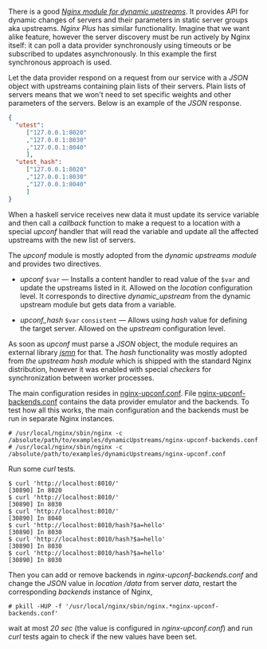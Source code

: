 There is a good [*Nginx module for dynamic
upstreams*](http://github.com/cubicdaiya/ngx_dynamic_upstream). It provides API
for dynamic changes of servers and their parameters in static server groups aka
upstreams. *Nginx Plus* has similar functionality. Imagine that we want alike
feature, however the server discovery must be run actively by Nginx itself: it
can poll a data provider synchronously using timeouts or be subscribed to
updates asynchronously. In this example the first synchronous approach is used.

Let the data provider respond on a request from our service with a *JSON* object
with upstreams containing plain lists of their servers. Plain lists of servers
means that we won't need to set specific weights and other parameters of the
servers. Below is an example of the *JSON* response.

```json
{
  "utest":
     ["127.0.0.1:8020"
     ,"127.0.0.1:8030"
     ,"127.0.0.1:8040"
     ],
  "utest_hash":
     ["127.0.0.1:8020"
     ,"127.0.0.1:8030"
     ,"127.0.0.1:8040"
     ]
}
```

When a haskell service receives new data it must update its service variable and
then call a *callback* function to make a request to a location with a special
*upconf* handler that will read the variable and update all the affected
upstreams with the new list of servers.

The *upconf* module is mostly adopted from the *dynamic upstreams module* and
provides two directives.

- *upconf* ``$var`` &mdash; Installs a content handler to read value of the
  ``$var`` and update the upstreams listed in it. Allowed on the *location*
  configuration level. It corresponds to directive *dynamic_upstream* from the
  dynamic upstream module but gets data from a variable.

- *upconf_hash* ``$var`` ``consistent`` &mdash; Allows using *hash* value for
  defining the target server. Allowed on the *upstream* configuration level.

As soon as *upconf* must parse a *JSON* object, the module requires an external
library [*jsmn*](http://github.com/zserge/jsmn) for that. The *hash*
functionality was mostly adopted from *the upstream hash module* which is
shipped with the standard Nginx distribution, however it was enabled with
special *checkers* for synchronization between worker processes.

The main configuration resides in [nginx-upconf.conf](nginx-upconf.conf). File
[nginx-upconf-backends.conf](nginx-upconf-backends.conf) contains the data
provider emulator and the backends. To test how all this works, the main
configuration and the backends must be run in separate Nginx instances.

```ShellSession
# /usr/local/nginx/sbin/nginx -c /absolute/path/to/examples/dynamicUpstreams/nginx-upconf-backends.conf
# /usr/local/nginx/sbin/nginx -c /absolute/path/to/examples/dynamicUpstreams/nginx-upconf.conf
```

Run some *curl* tests.

```ShellSession
$ curl 'http://localhost:8010/'
[30890] In 8020
$ curl 'http://localhost:8010/'
[30890] In 8030
$ curl 'http://localhost:8010/'
[30890] In 8040
$ curl 'http://localhost:8010/hash?$a=hello'
[30890] In 8030
$ curl 'http://localhost:8010/hash?$a=hello'
[30890] In 8030
$ curl 'http://localhost:8010/hash?$a=hello'
[30890] In 8030
```

Then you can add or remove backends in *nginx-upconf-backends.conf* and
change the *JSON* value in *location /data* from server *data*, restart the
corresponding *backends* instance of Nginx,

```ShellSession
# pkill -HUP -f '/usr/local/nginx/sbin/nginx.*nginx-upconf-backends.conf'
```

wait at most *20 sec* (the value is configured in *nginx-upconf.conf*) and run
*curl* tests again to check if the new values have been set.

